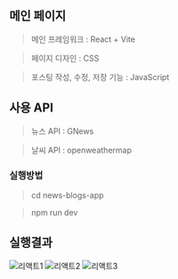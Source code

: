 ## 메인 페이지
> 메인 프레임워크 : React + Vite

> 페이지 디자인 : CSS

> 포스팅 작성, 수정, 저장 기능 : JavaScript

## 사용 API
> 뉴스 API : GNews

> 날씨 API : openweathermap

### 실행방법
> cd news-blogs-app

> npm run dev

## 실행결과
![리액트1](https://github.com/user-attachments/assets/6bad8c20-38f8-4c92-81e8-6cdf0f730744)
![리액트2](https://github.com/user-attachments/assets/cb3a16a0-ae05-483c-8036-881ff9d2ea9d)
![리액트3](https://github.com/user-attachments/assets/4f825f7d-4bf6-4b65-aa21-0d655f6a1882)